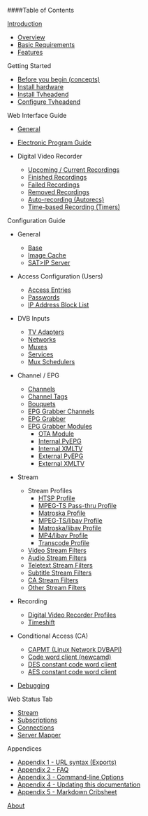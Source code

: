 ####Table of Contents

[Introduction](index)
* [Overview](overview)
* [Basic Requirements](requirements)
* [Features](features)

Getting Started
* [Before you begin (concepts)](before_begin)
* [Install hardware](install_hardware)
* [Install Tvheadend](install_tvheadend)
* [Configure Tvheadend](configure_tvheadend)

Web Interface Guide

* [General](webui_general)

* [Electronic Program Guide](epg)

* Digital Video Recorder

  - [Upcoming / Current Recordings](dvr)
  - [Finished Recordings](dvr)
  - [Failed Recordings](dvr)
  - [Removed Recordings](dvr)
  - [Auto-recording (Autorecs)](class/dvrautorec)
  - [Time-based Recording (Timers)](class/dvrtimerec)

Configuration Guide

* General

  - [Base](class/config)
  - [Image Cache](class/imagecache)
  - [SAT>IP Server](class/satip_server)

* Access Configuration (Users)

  - [Access Entries](class/access)
  - [Passwords](class/passwd)
  - [IP Address Block List](class/ipblocking)

* DVB Inputs

  - [TV Adapters](tv_adapters)
  - [Networks](class/mpegts_network)
  - [Muxes](class/mpegts_mux)
  - [Services](class/mpegts_service)
  - [Mux Schedulers](class/mpegts_mux_sched)

* Channel / EPG

  - [Channels](class/channel)
  - [Channel Tags](class/channeltag)
  - [Bouquets](class/bouquet)
  - [EPG Grabber Channels](class/epggrab_channel)
  - [EPG Grabber](class/epggrab)
  - [EPG Grabber Modules](class/epggrab_mod)
    - [OTA Module](class/epggrab_mod_ota)
    - [Internal PyEPG](class/epggrab_mod_int_pyepg)
    - [Internal XMLTV](class/epggrab_mod_int_xmltv)
    - [External PyEPG](class/epggrab_mod_ext_pyepg)
    - [External XMLTV](class/epggrab_mod_ext_xmltv)

* Stream

  - Stream Profiles
    - [HTSP Profile](class/profile-htsp)
    - [MPEG-TS Pass-thru Profile](class/profile-mpegts)
    - [Matroska Profile](class/profile-matroska)
    - [MPEG-TS/libav Profile](class/profile-libav-mpegts)
    - [Matroska/libav Profile](class/profile-libav-matroska)
    - [MP4/libav Profile](class/profile-libav-mp4)
    - [Transcode Profile](class/profile-transcode)
  - [Video Stream Filters](class/esfilter_video)
  - [Audio Stream Filters](class/esfilter_audio)
  - [Teletext Stream Filters](class/esfilter_teletext)
  - [Subtitle Stream Filters](class/esfilter_subtit)
  - [CA Stream Filters](class/esfilter_ca)
  - [Other Stream Filters](class/esfilter_other)

* Recording

  - [Digital Video Recorder Profiles](class/dvrconfig)
  - [Timeshift](class/timeshift)

* Conditional Access (CA)

  - [CAPMT (Linux Network DVBAPI)](class/caclient_capmt)
  - [Code word client (newcamd)](class/caclient_cwc)
  - [DES constant code word client](class/caclient_ccw_des)
  - [AES constant code word client](class/caclient_ccw_aes)

* [Debugging](class/tvhlog_conf)

Web Status Tab

* [Stream](status_stream)
* [Subscriptions](status_subscriptions)
* [Connections](status_connections)
* [Server Mapper](status_service_mapper)

Appendices

  - [Appendix 1 - URL syntax (Exports)](url)
  - [Appendix 2 - FAQ](faqs)
  - [Appendix 3 - Command-line Options](cmdline_options)
  - [Appendix 4 - Updating this documentation](doc_update)
  - [Appendix 5 - Markdown Cribsheet](markdown_cribsheet)

[About](about)
